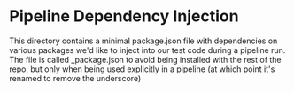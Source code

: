 # Pipeline Dependency Injection

This directory contains a minimal package.json file with dependencies on various packages we'd like to inject into
our test code during a pipeline run. The file is called _package.json to avoid being installed with the rest of the
repo, but only when being used explicitly in a pipeline (at which point it's renamed to remove the underscore)
